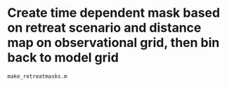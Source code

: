 # Create time dependent mask based on retreat scenario and distance map on observational grid, then bin back to model grid

`make_retreatmasks.m`
